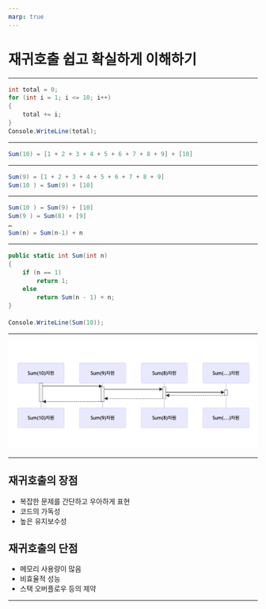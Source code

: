 ```yaml
---
marp: true
---
```


# 재귀호출 쉽고 확실하게 이해하기

---
``` csharp
int total = 0;
for (int i = 1; i <= 10; i++)
{
    total += i;
}
Console.WriteLine(total);
```

---

``` csharp
Sum(10) = [1 + 2 + 3 + 4 + 5 + 6 + 7 + 8 + 9] + [10]
```

---

``` csharp
Sum(9) = [1 + 2 + 3 + 4 + 5 + 6 + 7 + 8 + 9]
Sum(10 ) = Sum(9) + [10]
```

---

``` csharp
Sum(10 ) = Sum(9) + [10]
Sum(9 ) = Sum(8) + [9]
…
Sum(n) = Sum(n-1) + n
```

---

``` csharp
public static int Sum(int n)
{
    if (n == 1)
        return 1;
    else
        return Sum(n - 1) + n;
}

Console.WriteLine(Sum(10));
```

---

![bg fit](./pic-01.png)

---

## 재귀호출의 장점
* 복잡한 문제를 간단하고 우아하게 표현
* 코드의 가독성
* 높은 유지보수성

## 재귀호출의 단점
* 메모리 사용량이 많음
* 비효율적 성능
* 스택 오버플로우 등의 제약

---

